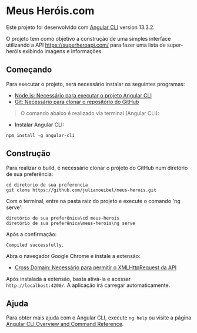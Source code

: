 # Meus Heróis.com

Este projeto foi desenvolvido com [Angular CLI](https://github.com/angular/angular-cli) version 13.3.2.

O projeto tem como objetivo a construção de uma simples interface utilizando a API https://superheroapi.com/ para fazer uma lista de super-heróis exibindo imagens e informações.

## Começando

Para executar o projeto, será necessário instalar os seguintes programas:

- [Node.js: Necessário para executar o projeto Angular CLI](https://nodejs.org/en/download/)
- [Git: Necessário para clonar o repositório do GitHub](https://git-scm.com/downloads)

> O comando abaixo é realizado via terminal (Angular CLI):

- Instalar Angular CLI:

```shell
npm install -g angular-cli
```

## Construção

Para realizar o build, é necessário clonar o projeto do GitHub num diretório de sua preferência:

```shell
cd diretorio de sua preferencia
git clone https://github.com/julianoeibel/meus-herois.git
```

Com o terminal, entre na pasta raiz do projeto e execute o comando 'ng serve':

```shell
diretório de sua preferênica\cd meus-herois
diretório de sua preferênica\meus-herois\ng serve
```

Após a confirmação:

```shell
Compiled successfully.
```

 Abra o navegador Google Chrome e instale a extensão:

 - [Cross Domain: Necessário para permitir o XMLHttpRequest da API](https://chrome.google.com/webstore/detail/cross-domain-cors/mjhpgnbimicffchbodmgfnemoghjakai?hl=pt-BR)
 
 Após instalada a extensão, basta ativá-la e acessar `http://localhost:4200/`. A aplicação irá carregar automaticamente.


## Ajuda

Para obter mais ajuda com o Angular CLI, execute `ng help` ou visite a página [Angular CLI Overview and Command Reference](https://angular.io/cli).
